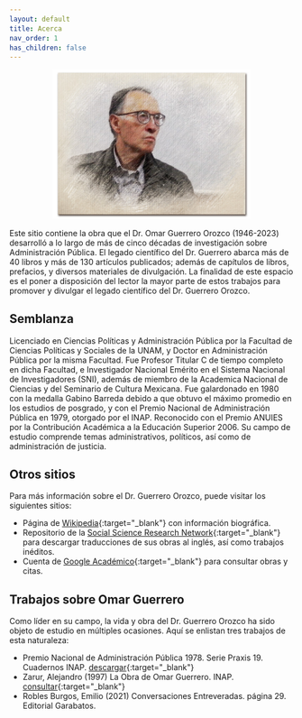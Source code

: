 ```yaml
---
layout: default
title: Acerca
nav_order: 1
has_children: false
---
```



<p align="center">
  <img src="/imagenes/bio/editada.jpg?raw=true" height="70%" width="70%"/>
</p>


Este sitio contiene la obra que el Dr. Omar Guerrero Orozco (1946-2023) desarrolló a lo largo de más de cinco décadas de investigación sobre Administración Pública. El legado científico del Dr. Guerrero abarca más de 40 libros y más de 130 artículos publicados; además de capítulos de libros, prefacios, y diversos materiales de divulgación. La finalidad de este espacio es el poner a disposición del lector la mayor parte de estos trabajos para promover y divulgar el legado científico del Dr. Guerrero Orozco.

## Semblanza
Licenciado en Ciencias Políticas y Administración Pública por la Facultad de Ciencias Políticas y Sociales de la UNAM, y Doctor en Administración Pública por la misma Facultad. Fue Profesor Titular C de tiempo completo en dicha Facultad, e Investigador Nacional Emérito en el Sistema Nacional de Investigadores (SNI), además de miembro de la Academica Nacional de Ciencias y del Seminario de Cultura Mexicana. Fue galardonado en 1980 con la medalla Gabino Barreda debido a que obtuvo el máximo promedio en los estudios de posgrado, y con el Premio Nacional de Administración Pública en 1979, otorgado por el INAP. Reconocido con el Premio ANUIES por la Contribución Académica a la Educación Superior 2006. Su campo de estudio comprende temas administrativos, políticos, así como de administración de justicia. 

## Otros sitios
Para más información sobre el Dr. Guerrero Orozco, puede visitar los siguientes sitios:

- Página de [Wikipedia](https://es.wikipedia.org/wiki/Omar_Guerrero_Orozco){:target="_blank"} con información biográfica.
- Repositorio de la [Social Science Research Network](https://papers.ssrn.com/sol3/cf_dev/AbsByAuth.cfm?per_id=2173880){:target="_blank"} para descargar traducciones de sus obras al inglés, así como trabajos inéditos.
- Cuenta de [Google Académico](https://scholar.google.com/citations?user=5U-HOWAAAAAJ&hl=es){:target="_blank"} para consultar obras y citas.

## Trabajos sobre Omar Guerrero
Como líder en su campo, la vida y obra del Dr. Guerrero Orozco ha sido objeto de estudio en múltiples ocasiones. Aquí se enlistan tres trabajos de esta naturaleza:

- Premio Nacional de Administración Pública 1978. Serie Praxis 19. Cuadernos INAP. [descargar](/pdfs/acerca/inap_1978.pdf){:target="_blank"}
- Zarur, Alejandro (1997) La Obra de Omar Guerrero. INAP. [consultar](https://www.calameo.com/read/0070295950d1b39a2b309){:target="_blank"}
- Robles Burgos, Emilio (2021) Conversaciones Entreveradas. página 29. Editorial Garabatos.


